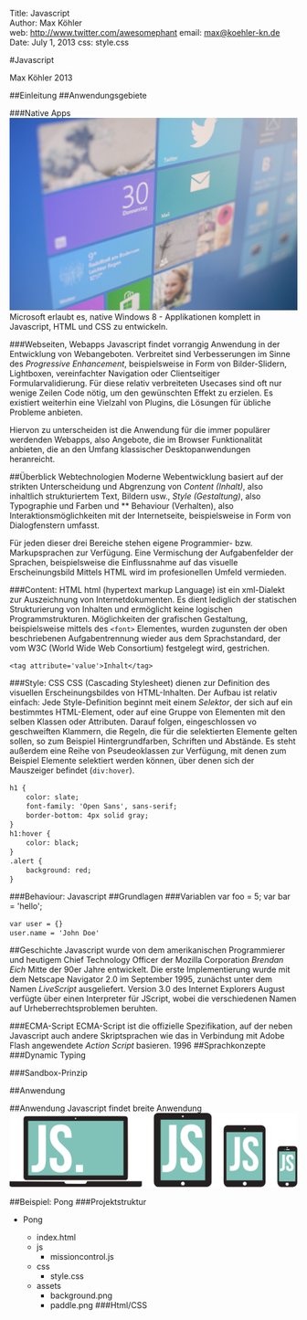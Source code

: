 Title:  Javascript  
Author: Max Köhler  
web: http://www.twitter.com/awesomephant
email: max@koehler-kn.de  
Date:   July 1, 2013
css:	style.css  

#Javascript
<p class='author'><span>Max Köhler 2013</span></p>

##Einleitung
##Anwendungsgebiete

###Native Apps
![Windows 8](../assets/win8.jpg)
Microsoft erlaubt es, native Windows 8 - Applikationen komplett in Javascript, HTML und CSS zu entwickeln. 

###Webseiten, Webapps
Javascript findet vorrangig Anwendung in der Entwicklung von Webangeboten. Verbreitet sind Verbesserungen im Sinne des *Progressive Enhancement*, beispielsweise in Form von Bilder-Slidern, Lightboxen, vereinfachter Navigation oder Clientseitiger Formularvalidierung. Für diese relativ verbreiteten Usecases sind oft nur wenige Zeilen Code nötig, um den gewünschten Effekt zu erzielen. Es existiert weiterhin eine Vielzahl von Plugins, die Lösungen für übliche Probleme anbieten.

Hiervon zu unterscheiden ist die Anwendung für die immer populärer werdenden Webapps, also Angebote, die im Browser Funktionalität anbieten, die an den Umfang klassischer Desktopanwendungen heranreicht.

##Überblick Webtechnologien
Moderne Webentwicklung basiert auf der strikten Unterscheidung und Abgrenzung von *Content (Inhalt)*, also inhaltlich strukturiertem Text, Bildern usw., *Style (Gestaltung)*, also Typographie und Farben und ** Behaviour (Verhalten), also Interaktionsmöglichkeiten mit der Internetseite, beispielsweise in Form von Dialogfenstern umfasst.

Für jeden dieser drei Bereiche stehen eigene Programmier- bzw. Markupsprachen zur Verfügung. Eine Vermischung der Aufgabenfelder der Sprachen, beispielsweise die Einflussnahme auf das visuelle Erscheinungsbild Mittels HTML wird im profesionellen Umfeld vermieden. 

###Content: HTML
html (hypertext markup Language) ist ein xml-Dialekt zur Auszeichnung von Internetdokumenten. Es dient lediglich der statischen Strukturierung von Inhalten und ermöglicht keine logischen Programmstrukturen. Möglichkeiten der grafischen Gestaltung, beispielsweise mittels des `<font>`  Elementes, wurden zugunsten der oben beschriebenen Aufgabentrennung wieder aus dem Sprachstandard, der vom W3C (World Wide Web Consortium) festgelegt wird, gestrichen.

	<tag attribute='value'>Inhalt</tag>

###Style: CSS
CSS (Cascading Stylesheet) dienen zur Definition des visuellen Erscheinungsbildes von HTML-Inhalten. Der Aufbau ist relativ einfach: Jede Style-Definition beginnt meit einem *Selektor*, der sich auf ein bestimmtes HTML-Element, oder auf eine Gruppe von Elementen mit den selben Klassen oder Attributen.
Darauf folgen, eingeschlossen vo geschweiften Klammern, die Regeln, die für die selektierten Elemente gelten sollen, so zum Beispiel Hintergrundfarben, Schriften und Abstände. Es steht außerdem eine Reihe von Pseudeoklassen zur Verfügung, mit denen zum Beispiel Elemente selektiert werden können, über denen sich der Mauszeiger befindet (`div:hover`).

	h1 {
		color: slate;
		font-family: 'Open Sans', sans-serif;
		border-bottom: 4px solid gray;
	}
	h1:hover {
		color: black;
	}
	.alert {
		background: red;
	}

###Behaviour: Javascript
##Grundlagen
###Variablen
	var foo = 5;
	var bar = 'hello';
	
	var user = {}
	user.name = 'John Doe'

##Geschichte
Javascript wurde von dem amerikanischen Programmierer und heutigem  Chief Technology Officer der Mozilla Corporation *Brendan Eich* Mitte der 90er Jahre entwickelt. Die erste Implementierung wurde mit dem Netscape Navigator 2.0 im September 1995, zunächst unter dem Namen *LiveScript* ausgeliefert.
Version 3.0 des Internet Explorers August verfügte über einen Interpreter für JScript, wobei die verschiedenen Namen auf Urheberrechtsproblemen beruhten. 

###ECMA-Script
ECMA-Script ist die offizielle Spezifikation, auf der neben Javascript auch andere Skriptsprachen wie das in Verbindung mit Adobe Flash angewendete *Action Script* basieren.
1996 
##Sprachkonzepte
###Dynamic Typing

###Sandbox-Prinzip

##Anwendung 

##Anwendung
Javascript findet breite Anwendung
![Plattformunabhängigkeit](../assets/devices-crop.svg)

##Beispiel: Pong
###Projektstruktur
- Pong
	- index.html
	- js
		- missioncontrol.js
	- css
		- style.css
	- assets
		- background.png
		- paddle.png
###Html/CSS

	<!doctype html>
	<html>
		<head>
			<title>Pong</title>
			<link href='style.css' rel='stylesheet'></link>
			<script src='missioncontrol.js'>
		</head>
		<body>
			<canvas id='world'>
				Whoops! Your browser doesn't support the canvas	element :/
			</canvas>
		</body>
	</html>

